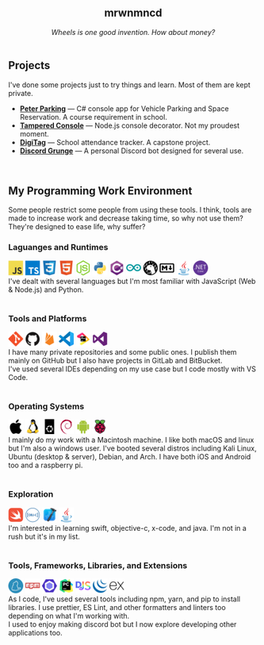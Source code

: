 <h2 align="center">
  <b> mrwnmncd</b>
</h2>
<div align="center"><i>Wheels is one good invention. How about money?</i></div>

<br />

<h2> Projects </h2>
<p>I've done some projects just to try things and learn. Most of them are kept private.</p>
<ul>
<li><a href="https://github.com/mrwnmncd/peter-parking"><b>Peter Parking</b></a> — C# console app for Vehicle Parking and Space Reservation. A course requirement in school.</li>
<li><a href="https://github.com/mrwnmncd/tampered-console"><b>Tampered Console</b></a> — Node.js console decorator. Not my proudest moment.</li>
<li><a href="https://github.com/mrwnmncd/digitag"><b>DigiTag</b></a> — School attendance tracker. A capstone project.</li>
<li><a href="https://github.com/mrwnmncd/discord-grunge"><b>Discord Grunge</b></a> — A personal Discord bot designed for several use.</li>
</ul>


<br />

<h2>My Programming Work Environment</h2>
<p>Some people restrict some people from using these tools. I think, tools are made to increase work and decrease taking time, so why not use them? They're designed to ease life, why suffer?</p>

<h3> Laguanges and Runtimes </h3>
<div align="left">
    <img src="https://github.com/devicons/devicon/raw/master/icons/javascript/javascript-original.svg" alt="JavaScript" width="30" height="30"/>
    <img src="https://github.com/devicons/devicon/raw/master/icons/typescript/typescript-original.svg" alt="TypeScript" width="30" height="30"/>
    <img src="https://github.com/devicons/devicon/raw/master/icons/css3/css3-original.svg" alt="CSS3" width="30" height="30"/>
    <img src="https://github.com/devicons/devicon/raw/master/icons/html5/html5-original.svg" alt="HTML5" width="30" height="30"/>
    <img src="https://github.com/devicons/devicon/raw/master/icons/nodejs/nodejs-original.svg" alt="Node.js" width="30" height="30"/>
    <img src="https://github.com/devicons/devicon/raw/master/icons/python/python-original.svg" alt="python" width="30" height="30"/>
    <img src="https://raw.githubusercontent.com/devicons/devicon/master/icons/csharp/csharp-original.svg" alt="C#" width="30" height="30"/>
    <img src="https://github.com/devicons/devicon/raw/master/icons/arduino/arduino-original.svg" alt="arduino" width="30" height="30"/>
    <img src="https://github.com/devicons/devicon/raw/master/icons/denojs/denojs-original.svg" alt="deno" width="30" height="30"/>
    <img src="https://github.com/devicons/devicon/raw/master/icons/markdown/markdown-original.svg" alt="markdown" width="30" height="30"/>
    <img src="https://github.com/devicons/devicon/raw/master/icons/java/java-original.svg" alt="java" width="30" height="30"/>
    <img src="https://github.com/devicons/devicon/raw/master/icons/dotnetcore/dotnetcore-original.svg" alt="dotnet core" width="30" height="30"/>
    <br />
</div>
<div>
I've dealt with several languages but I'm most familiar with JavaScript (Web & Node.js) and Python. 
</div>

<br />

<h3> Tools and Platforms </h3>
<div align="left">
    <img src="https://raw.githubusercontent.com/devicons/devicon/master/icons/git/git-original.svg" alt="git" width="30" height="30"/>
    <img src="https://github.com/devicons/devicon/raw/master/icons/github/github-original.svg" alt="github" width="30" height="30"/>
    <img src="https://github.com/devicons/devicon/raw/master/icons/firebase/firebase-plain.svg" alt="firebase" width="30" height="30"/>
    <img src="https://github.com/devicons/devicon/raw/master/icons/vscode/vscode-original.svg" alt="vscode" width="30" height="30"/>
    <img src="https://github.com/devicons/devicon/raw/master/icons/jetbrains/jetbrains-original.svg" alt="jetbrains" width="30" height="30"/>
    <img src="https://github.com/devicons/devicon/raw/master/icons/visualstudio/visualstudio-plain.svg" alt="visual studio" width="30" height="30"/>
    <br />
</div>
<div>
I have many private repositories and some public ones. I publish them mainly on GitHub but I also have projects in GitLab and BitBucket. <br /> I've used several IDEs depending on my use case but I code mostly with VS Code.
</div>

<br />

<h3> Operating Systems </h3>
<div align="left">
    <img src="https://github.com/devicons/devicon/raw/master/icons/apple/apple-original.svg" alt="apple" width="30" height="30"/>
    <img src="https://github.com/devicons/devicon/raw/master/icons/linux/linux-original.svg" alt="linux" width="30" height="30"/>
    <img src="https://github.com/devicons/devicon/raw/master/icons/ubuntu/ubuntu-plain.svg" alt="ubuntu" width="30" height="30"/>
    <img src="https://github.com/devicons/devicon/raw/master/icons/debian/debian-original.svg" alt="debian" width="30" height="30"/>
    <img src="https://github.com/devicons/devicon/raw/master/icons/android/android-original.svg" alt="android" width="30" height="30"/>
    <img src="https://github.com/devicons/devicon/raw/master/icons/raspberrypi/raspberrypi-original.svg" alt="raspberry pi" width="30" height="30"/>
    <br />
</div>
<div>
I mainly do my work with a Macintosh machine. I like both macOS and linux but I'm also a windows user. I've booted several distros including Kali Linux, Ubuntu (desktop & server), Debian, and Arch. I have both iOS and Android too and a raspberry pi.
</div>

<br />

<h3> Exploration </h3>
<div align="left">
    <img src="https://github.com/devicons/devicon/raw/master/icons/swift/swift-original.svg" alt="swift" width="30" height="30"/>
    <img src="https://github.com/devicons/devicon/raw/master/icons/objectivec/objectivec-plain.svg" alt="objective-c" width="30" height="30"/>
    <img src="https://github.com/devicons/devicon/raw/master/icons/xcode/xcode-original.svg" alt="xcode" width="30" height="30"/>
    <img src="https://github.com/devicons/devicon/raw/master/icons/java/java-original.svg" alt="java" width="30" height="30"/>
    <br />
</div>
<div>
I'm interested in learning swift, objective-c, x-code, and java. I'm not in a rush but it's in my list.
</div>

<br />

<h3> Tools, Frameworks, Libraries, and Extensions </h3>
<div align="left">
    <img src="https://github.com/devicons/devicon/raw/master/icons/yarn/yarn-original.svg" alt="yarn" width="30" height="30"/>
    <img src="https://github.com/devicons/devicon/raw/master/icons/npm/npm-original-wordmark.svg" alt="npm" width="30" height="30"/>
    <img src="https://github.com/devicons/devicon/raw/master/icons/eslint/eslint-original.svg" alt="eslint" width="30" height="30"/>
    <img src="https://github.com/devicons/devicon/raw/master/icons/pycharm/pycharm-original.svg" alt="pycharm" width="30" height="30"/>
    <img src="https://github.com/devicons/devicon/raw/master/icons/discordjs/discordjs-original.svg" alt="discord.js" width="30" height="30"/>
    <img src="https://github.com/devicons/devicon/raw/master/icons/jquery/jquery-original.svg" alt="jquery" width="30" height="30"/>
    <img src="https://github.com/devicons/devicon/raw/master/icons/express/express-original.svg" alt="express" width="30" height="30"/>
    <br />
</div>
<div>
As I code, I've used several tools including npm, yarn, and pip to install libraries. I use prettier, ES Lint, and other formatters and linters too depending on what I'm working with. <br /> I used to enjoy making discord bot but I now explore developing other applications too. 
</div>

<br />